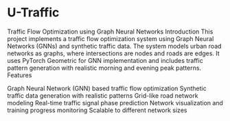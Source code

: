 # U-Traffic
Traffic Flow Optimization using Graph Neural Networks
Introduction
This project implements a traffic flow optimization system using Graph Neural Networks (GNNs) and synthetic traffic data. The system models urban road networks as graphs, where intersections are nodes and roads are edges. It uses PyTorch Geometric for GNN implementation and includes traffic pattern generation with realistic morning and evening peak patterns.
Features

Graph Neural Network (GNN) based traffic flow optimization
Synthetic traffic data generation with realistic patterns
Grid-like road network modeling
Real-time traffic signal phase prediction
Network visualization and training progress monitoring
Scalable to different network sizes
